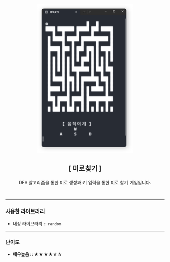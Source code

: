 
<p align='center'>
    <img src='../image/maze-screenshot.png' width='300'>
</p>

## <p align='center'>**[ 미로찾기 ]**</p>
<p align='center'>DFS 알고리즘을 통한 미로 생성과 키 입력을 통한 미로 찾기 게임입니다.</p>

<br>

---

### **사용한 라이브러리**
* 내장 라이브러리 :: `random`

---

### **난이도**
* **매우높음 :: ★★★★☆☆**